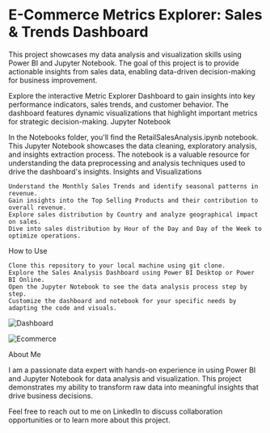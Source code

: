 # E-Commerce Metrics Explorer: Sales & Trends Dashboard
This project showcases my data analysis and visualization skills using Power BI and Jupyter Notebook. The goal of this project is to provide actionable insights from sales data, enabling data-driven decision-making for business improvement.

Explore the interactive Metric Explorer Dashboard to gain insights into key performance indicators, sales trends, and customer behavior. The dashboard features dynamic visualizations that highlight important metrics for strategic decision-making.
Jupyter Notebook

In the Notebooks folder, you'll find the RetailSalesAnalysis.ipynb notebook. This Jupyter Notebook showcases the data cleaning, exploratory analysis, and insights extraction process. The notebook is a valuable resource for understanding the data preprocessing and analysis techniques used to drive the dashboard's insights.
Insights and Visualizations

    Understand the Monthly Sales Trends and identify seasonal patterns in revenue.
    Gain insights into the Top Selling Products and their contribution to overall revenue.
    Explore sales distribution by Country and analyze geographical impact on sales.
    Dive into sales distribution by Hour of the Day and Day of the Week to optimize operations.

How to Use

    Clone this repository to your local machine using git clone.
    Explore the Sales Analysis Dashboard using Power BI Desktop or Power BI Online.
    Open the Jupyter Notebook to see the data analysis process step by step.
    Customize the dashboard and notebook for your specific needs by adapting the code and visuals.

![Dashboard](https://github.com/user-attachments/assets/5287834a-6e9e-416f-93a6-28a9e6e9fe4f)

![Ecommerce](https://github.com/user-attachments/assets/769dc964-f1dc-4946-9ee8-aba6b0056050)

About Me

I am a passionate data expert with hands-on experience in using Power BI and Jupyter Notebook for data analysis and visualization. This project demonstrates my ability to transform raw data into meaningful insights that drive business decisions.

Feel free to reach out to me on LinkedIn to discuss collaboration opportunities or to learn more about this project.
